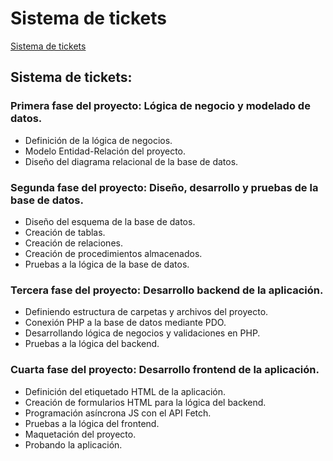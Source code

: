 # Sistema de tickets


[Sistema de tickets]()

## Sistema de tickets:

### Primera fase del proyecto: Lógica de negocio y modelado de datos.

* Definición de la lógica de negocios.
* Modelo Entidad-Relación del proyecto.
* Diseño del diagrama relacional de la base de datos.

### Segunda fase del proyecto: Diseño, desarrollo y pruebas de la base de datos.

* Diseño del esquema de la base de datos.
* Creación de tablas.
* Creación de relaciones.
* Creación de procedimientos almacenados.
* Pruebas a la lógica de la base de datos.

### Tercera fase del proyecto: Desarrollo backend de la aplicación.

* Definiendo estructura de carpetas y archivos del proyecto.
* Conexión PHP a la base de datos mediante PDO.
* Desarrollando lógica de negocios y validaciones en PHP.
* Pruebas a la lógica del backend.

### Cuarta fase del proyecto: Desarrollo frontend de la aplicación.

* Definición del etiquetado HTML de la aplicación.
* Creación de formularios HTML para la lógica del backend.
* Programación asíncrona JS con el API Fetch.
* Pruebas a la lógica del frontend.
* Maquetación del proyecto.
* Probando la aplicación.


